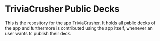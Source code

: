 # TriviaCrusher Public Decks

This is the repository for the app TriviaCrusher. It holds all public decks of the app and furthermore is contributed using the app itself, whenever an user wants to publish their deck.
